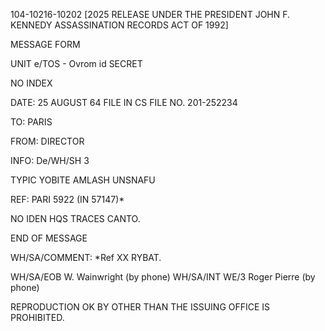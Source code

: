 104-10216-10202 [2025 RELEASE UNDER THE PRESIDENT JOHN F. KENNEDY ASSASSINATION RECORDS ACT OF 1992]

MESSAGE FORM

UNIT e/TOS - Ovrom id SECRET

NO INDEX

DATE: 25 AUGUST 64 FILE IN CS FILE NO. 201-252234

TO: PARIS

FROM: DIRECTOR

INFO: De/WH/SH 3

TYPIC YOBITE AMLASH UNSNAFU

REF: PARI 5922 (IN 57147)*

NO IDEN HQS TRACES CANTO.

END OF MESSAGE

WH/SA/COMMENT: *Ref XX RYBAT.

WH/SA/EOB W. Wainwright (by phone)
WH/SA/INT
WE/3 Roger Pierre (by phone)

REPRODUCTION OK BY OTHER THAN THE ISSUING OFFICE IS PROHIBITED.
